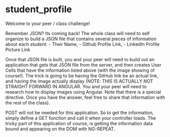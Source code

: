 # student_profile
Welcome to your peer / class challenge!

Remember JSON? Its coming back! The whole class will need to self organize to build a JSON file that contains several pieces of information about each student: - Their Name, - Github Profile Link, - LinkedIn Profile Picture Link

Once that JSON file is built, you and your peer will need to build out an application that gets that JSON file from the server, and then creates User Cells that have the information listed above (with the image showing of course!). The trick is going to be having the GitHub link be an actual link, and having the image actually display (NOTE: THIS IS ACTUALLY NOT STRAIGHT FORWARD IN ANGULAR. You and your peer will need to research how to display images using Angular. Note that there is a special directive. Once you have the answer, feel free to share that information with the rest of the class).

POST will not be needed for this application. So to get the information, simply define a GET function and call it when your controller loads. The tricky part of this application of course, is getting the information data bound and appearing on the DOM with NG-REPEAT.
